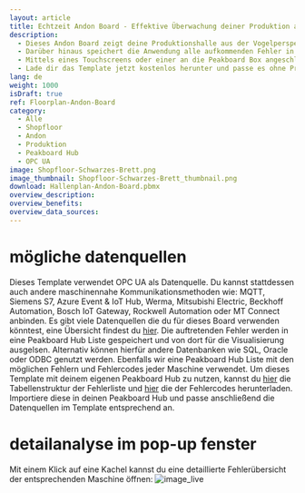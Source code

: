 ```yaml
---
layout: article
title: Echtzeit Andon Board - Effektive Überwachung deiner Produktion aus der Vogelperspektive
description: 
  - Dieses Andon Board zeigt deine Produktionshalle aus der Vogelperspektive und visualisiert den aktuellen Status jeder deiner Maschinen anhand einer Andon-Ampel in Echtzeit. Grün signalisiert, dass die Maschine in Betrieb ist, gelb bedeutet, dass die Maschine gerade gerüstet wird und rot weist auf einen Fehler hin. Im Falle eines Fehlers wird dessen Grund zusätzlich direkt angezeigt. So kannst du Abweichungen und Störungen sofort erkennen und zeitnah auf Probleme reagieren, was zu einer höheren Produktivität und einer besseren Qualität deiner Produktion führt.
  - Darüber hinaus speichert die Anwendung alle aufkommenden Fehler in eine Peakboard Hub Liste. Die persistieren Daten werden im rechten Bereich des Dashboards angezeigt. Hier werden sowohl die kürzlich aufgetretenen Probleme als auch die Gesamtzahl der Vorfälle am jeweiligen Tag angezeigt.
  - Mittels eines Touchscreens oder einer an die Peakboard Box angeschlossene Maus kann auf die Kacheln im rechten unteren Bereich geklickt werden. Darauf hin öffnet sich ein Fenster, welches eine detaillierte Fehlerliste und Analyse der jeweiligen Maschine anzeigt. Durch die kontinuierliche Überwachung, Dokumentation und Analyse der Fehler lassen sich Ursachen identifizieren und langfristige Verbesserungen im Produktionsprozess erzielen.
  - Lade dir das Template jetzt kostenlos herunter und passe es ohne Programmieraufwand auf die Produktionsumgebung deines Unternehmens an. Für eine noch einfachere Bedienbarkeit wurden alle Skripte in diesem Template mit Peakboard Building Blocks, unserem Low-Code-Skripteditor, erstellt. 
lang: de
weight: 1000
isDraft: true
ref: Floorplan-Andon-Board
category:
  - Alle
  - Shopfloor
  - Andon
  - Produktion
  - Peakboard Hub
  - OPC UA
image: Shopfloor-Schwarzes-Brett.png
image_thumbnail: Shopfloor-Schwarzes-Brett_thumbnail.png
download: Hallenplan-Andon-Board.pbmx
overview_description:
overview_benefits:
overview_data_sources:
---
```

# mögliche datenquellen

Dieses Template verwendet OPC UA als Datenquelle. Du kannst stattdessen auch andere maschinennahe Kommunikationsmethoden wie: MQTT, Siemens S7, Azure Event & IoT Hub, Werma, Mitsubishi Electric, Beckhoff Automation, Bosch IoT Gateway, Rockwell Automation oder MT Connect anbinden. Es gibt viele Datenquellen die du für dieses Board verwenden könntest, eine Übersicht findest du [hier](https://peakboard.com/schnittstellen/). Die auftretenden Fehler werden in eine Peakboard Hub Liste gespeichert und von dort für die Visualisierung ausgelsen. Alternativ können hierfür andere Datenbanken wie SQL, Oracle oder ODBC genutzt werden. Ebenfalls wir eine Peakboard Hub Liste mit den möglichen Fehlern und Fehlercodes jeder Maschine verwendet. Um dieses Template mit deinem eigenen Peakboard Hub zu nutzen, kannst du <a href="ErrorsList.txt" class="inline" download>hier</a> die Tabellenstruktur der Fehlerliste und <a href="ErrosMapping.txt" class="inline" download>hier</a> die der Fehlercodes herunterladen. Importiere diese in deinen Peakboard Hub und passe anschließend die Datenquellen im Template entsprechend an.

# detailanalyse im pop-up fenster

Mit einem Klick auf eine Kachel kannst du eine detaillierte Fehlerübersicht der entsprechenden Maschine öffnen: 
![image_live](Shopfloor-Schwarzes-Brett-Schichtplan.png)

